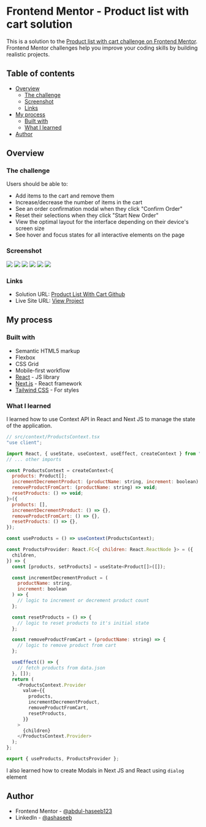 # Frontend Mentor - Product list with cart solution

This is a solution to the [Product list with cart challenge on Frontend Mentor](https://www.frontendmentor.io/challenges/product-list-with-cart-5MmqLVAp_d). Frontend Mentor challenges help you improve your coding skills by building realistic projects.

## Table of contents

- [Overview](#overview)
  - [The challenge](#the-challenge)
  - [Screenshot](#screenshot)
  - [Links](#links)
- [My process](#my-process)
  - [Built with](#built-with)
  - [What I learned](#what-i-learned)
- [Author](#author)

## Overview

### The challenge

Users should be able to:

- Add items to the cart and remove them
- Increase/decrease the number of items in the cart
- See an order confirmation modal when they click "Confirm Order"
- Reset their selections when they click "Start New Order"
- View the optimal layout for the interface depending on their device's screen size
- See hover and focus states for all interactive elements on the page

### Screenshot

![](./screenshots/desktop-design-empty.png)
![](./screenshots/mobile-design-empty.png)
![](./screenshots/desktop-design-active.png)
![](./screenshots/mobile-design-active.png)
![](./screenshots/desktop-design-order-confirm.png)
![](./screenshots/mobile-design-order-confirm.png)

### Links

- Solution URL: [Product List With Cart Github](https://github.com/abdul-haseeb123/product-list-cart-next)
- Live Site URL: [View Project](https://abdul-haseeb123.github.io/product-list-cart-next/)

## My process

### Built with

- Semantic HTML5 markup
- Flexbox
- CSS Grid
- Mobile-first workflow
- [React](https://reactjs.org/) - JS library
- [Next.js](https://nextjs.org/) - React framework
- [Tailwind CSS](https://tailwindcss.com/) - For styles

### What I learned

I learned how to use Context API in React and Next JS to manage the state of the application.

```js
// src/context/ProductsContext.tsx
"use client";

import React, { useState, useContext, useEffect, createContext } from "react";
// ... other imports

const ProductsContext = createContext<{
  products: Product[];
  incrementDecrementProduct: (productName: string, increment: boolean) => void;
  removeProductFromCart: (productName: string) => void;
  resetProducts: () => void;
}>({
  products: [],
  incrementDecrementProduct: () => {},
  removeProductFromCart: () => {},
  resetProducts: () => {},
});

const useProducts = () => useContext(ProductsContext);

const ProductsProvider: React.FC<{ children: React.ReactNode }> = ({
  children,
}) => {
  const [products, setProducts] = useState<Product[]>([]);

  const incrementDecrementProduct = (
    productName: string,
    increment: boolean
  ) => {
    // logic to increment or decrement product count
  };

  const resetProducts = () => {
    // logic to reset products to it's initial state
  };

  const removeProductFromCart = (productName: string) => {
    // logic to remove product from cart
  };

  useEffect(() => {
    // fetch products from data.json
  }, []);
  return (
    <ProductsContext.Provider
      value={{
        products,
        incrementDecrementProduct,
        removeProductFromCart,
        resetProducts,
      }}
    >
      {children}
    </ProductsContext.Provider>
  );
};

export { useProducts, ProductsProvider };
```

I also learned how to create Modals in Next JS and React using `dialog` element

## Author

- Frontend Mentor - [@abdul-haseeb123](https://www.frontendmentor.io/profile/abdul-haseeb123)
- LinkedIn - [@ashaseeb](https://www.linkedin.com/in/ashaseeb/)
